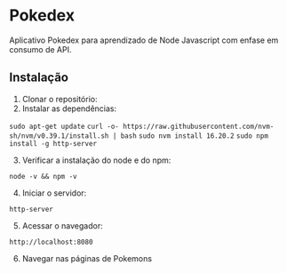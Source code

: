# Pokedex

Aplicativo Pokedex para aprendizado de Node Javascript com enfase em consumo de API.

## Instalação

1. Clonar o repositório:
2. Instalar as dependências:

`sudo apt-get update`
`curl -o- https://raw.githubusercontent.com/nvm-sh/nvm/v0.39.1/install.sh | bash`
`sudo nvm install 16.20.2`
`sudo npm install -g http-server`

3. Verificar a instalação do node e do npm:

`node -v && npm -v`

4. Iniciar o servidor:

`http-server`

5. Acessar o navegador:

`http://localhost:8080`

6. Navegar nas páginas de Pokemons